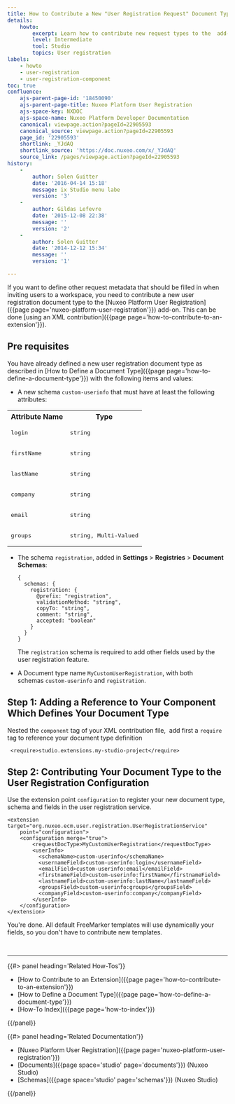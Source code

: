 ```yaml
---
title: How to Contribute a New "User Registration Request" Document Type
details:
    howto:
        excerpt: Learn how to contribute new request types to the  add-on.
        level: Intermediate
        tool: Studio
        topics: User registration
labels:
    - howto
    - user-registration
    - user-registration-component
toc: true
confluence:
    ajs-parent-page-id: '18450090'
    ajs-parent-page-title: Nuxeo Platform User Registration
    ajs-space-key: NXDOC
    ajs-space-name: Nuxeo Platform Developer Documentation
    canonical: viewpage.action?pageId=22905593
    canonical_source: viewpage.action?pageId=22905593
    page_id: '22905593'
    shortlink: _YJdAQ
    shortlink_source: 'https://doc.nuxeo.com/x/_YJdAQ'
    source_link: /pages/viewpage.action?pageId=22905593
history:
    - 
        author: Solen Guitter
        date: '2016-04-14 15:18'
        message: ix Studio menu labe
        version: '3'
    - 
        author: Gildas Lefevre
        date: '2015-12-08 22:38'
        message: ''
        version: '2'
    - 
        author: Solen Guitter
        date: '2014-12-12 15:34'
        message: ''
        version: '1'

---
```

If you want to define other request metadata that should be filled in when inviting users to a workspace, you need to contribute a new user registration document type to the [Nuxeo Platform User Registration]({{page page='nuxeo-platform-user-registration'}}) add-on. This can be done [using an XML contribution]({{page page='how-to-contribute-to-an-extension'}}).

## Pre requisites

You have already defined a new user registration document type as described in&nbsp;[How to Define a Document Type]({{page page='how-to-define-a-document-type'}})&nbsp;with the following items and values:

*   A new schema `custom-userinfo` that must have&nbsp;at least the following attributes:

<table><tbody><tr><th colspan="1">Attribute Name</th><th colspan="1">Type</th></tr><tr><td colspan="1">

<pre>login</pre>

</td><td colspan="1">

<pre>string</pre>

</td></tr><tr><td colspan="1">

<pre>firstName</pre>

</td><td colspan="1">

<pre>string</pre>

</td></tr><tr><td colspan="1">

<pre>lastName</pre>

</td><td colspan="1">

<pre>string</pre>

</td></tr><tr><td colspan="1">

<pre>company</pre>

</td><td colspan="1">

<pre>string</pre>

</td></tr><tr><td colspan="1">

<pre>email</pre>

</td><td colspan="1">

<pre>string</pre>

</td></tr><tr><td colspan="1">

<pre>groups</pre>

</td><td colspan="1">

<pre>string, Multi-Valued</pre>

</td></tr></tbody></table>

*   The schema `registration`, added in **Settings** > **Registries** > **Document Schemas**:

    ```
    {
      schemas: {
        registration: {
          @prefix: "registration",
          validationMethod: "string",
          copyTo: "string",
          comment: "string",
          accepted: "boolean"
        }
      }
    }
    ```

    The&nbsp;`registration` schema is required to add other fields used by the user registration feature.

*   A Document type name&nbsp;`MyCustomUserRegistration`, with both schemas&nbsp;`custom-userinfo` and&nbsp;`registration`.

## Step 1: Adding a Reference to Your Component Which Defines Your Document Type

Nested the `component`&nbsp;tag of your XML contribution file, &nbsp;add first a&nbsp;`require` tag to reference your document type definition

```
 <require>studio.extensions.my-studio-project</require>
```

## Step 2: Contributing Your Document Type to the User Registration Configuration

Use the extension point&nbsp;`configuration` to register your new document type, schema and fields in the user registration service.

```
<extension target="org.nuxeo.ecm.user.registration.UserRegistrationService"
    point="configuration">
	<configuration merge="true">
		<requestDocType>MyCustomUserRegistration</requestDocType>
		<userInfo>
          <schemaName>custom-userinfo</schemaName>
          <usernameField>custom-userinfo:login</usernameField>
          <emailField>custom-userinfo:email</emailField>
          <firstnameField>custom-userinfo:firstName</firstnameField>
          <lastnameField>custom-userinfo:lastName</lastnameField>
          <groupsField>custom-userinfo:groups</groupsField>
          <companyField>custom-userinfo:company</companyField>
        </userInfo>
	</configuration>
</extension>
```

You're done. All default FreeMarker templates will use dynamically your fields, so you don't have to contribute new templates.

&nbsp;

* * *

<div class="row" data-equalizer data-equalize-on="medium"><div class="column medium-6">{{#> panel heading='Related How-Tos'}}

*   [How to Contribute to an Extension]({{page page='how-to-contribute-to-an-extension'}})
*   [How to Define a Document Type]({{page page='how-to-define-a-document-type'}})
*   [How-To Index]({{page page='how-to-index'}})

{{/panel}}</div><div class="column medium-6">{{#> panel heading='Related Documentation'}}

*   [Nuxeo Platform User Registration]({{page page='nuxeo-platform-user-registration'}})
*   [Documents]({{page space='studio' page='documents'}}) (Nuxeo Studio)
*   [Schemas]({{page space='studio' page='schemas'}}) (Nuxeo Studio)

{{/panel}}</div></div>
